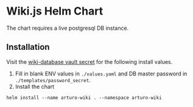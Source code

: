 # Wiki.js Helm Chart

The chart requires a live postgresql DB instance.

## Installation

Visit the [wiki-database vault secret](https://vault.arturo.ai/ui/vault/secrets/secret/show/wiki-database) for the following install values.

1. Fill in blank ENV values in `./values.yaml` and DB master password in `./templates/password_secret`.
2. Install the chart
```shell script
helm install --name arturo-wiki . --namespace arturo-wiki
```